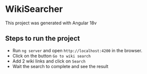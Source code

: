 # WikiSearcher

This project was generated with Angular 18v

## Steps to run the project
- Run `ng server` and open `http://localhost:4200` in the browser.
- Click on the button `Go to wiki search`
- Add 2 wiki links and click on `Search`
- Wait the search to complete and see the result
